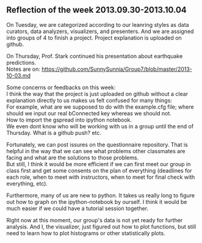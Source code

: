 Reflection of the week 2013.09.30-2013.10.04  
-------------------------
On Tuesday, we are categorized according to our leanring styles as data curators, data analyzers, visualizers, and presenters. And we are assigned into groups of 4 to finish a project. Project explanation is uploaded on github.  

On Thursday, Prof. Stark continued his presentation about earthquake predictions.  
Notes are on: https://github.com/SunnySunnia/Group7/blob/master/2013-10-03.md  

Some concerns or feedbacks on this week:  
I think the way that the project is just uploaded on github without a clear explanation directly to us makes us felt confused for many things:  
For example, what are we supposed to do with the example.cfg file; where should we input our real bConnected key whereas we should not.  
How to import the gspread into ipython notebook.  
We even dont know who will be working with us in a group until the end of Thursday.
What is a github push?
etc.  

Fortunately, we can post issures on the questionnaire repository. That is helpful in the way that we can see what problems other classmates are facing and what are the solutions to those problems.  
But still, I think it would be more efficient if we can first meet our group in class first and get some consents on the plan of everything (deadlines for each role, when to meet with instructors, when to meet for final check with everything, etc).  

Furthermore, many of us are new to python. It takes us really long to figure out how to graph on the ipython-notebook by ourself. I think it would be much easier if we could have a tutorial session together.

Right now at this moment, our group's data is not yet ready for further analysis. And I, the visualizer, just figured out how to plot functions, but still need to learn how to plot histograms or other statistically plots. 

